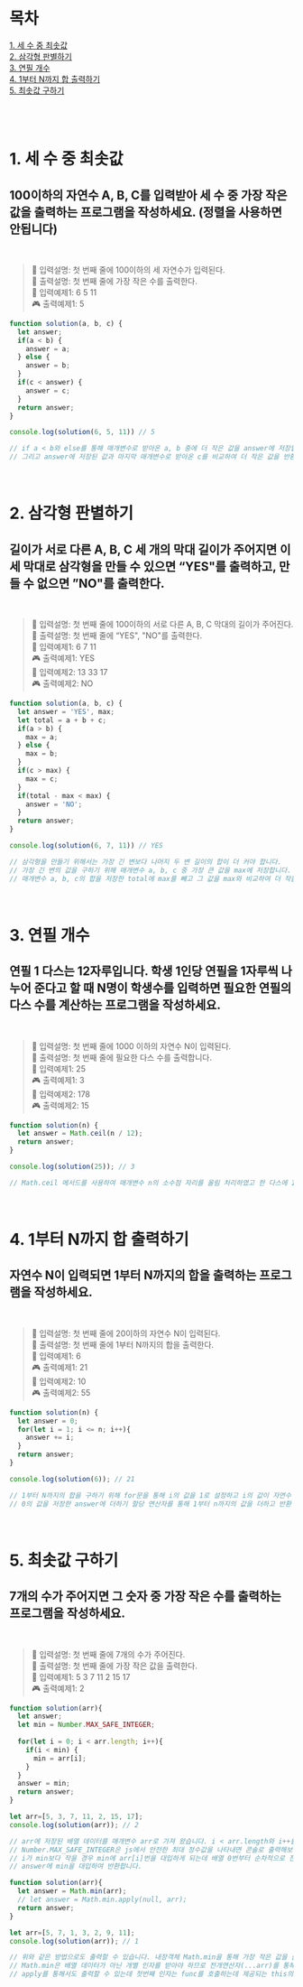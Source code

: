 # 목차
[1. 세 수 중 최솟값](#1-세-수-중-최솟값)<br/>
[2. 삼각형 판별하기](#2-삼각형-판별하기)<br/>
[3. 연필 개수](#3-연필-개수)<br/>
[4. 1부터 N까지 합 출력하기](#4-1부터-n까지-합-출력하기)<br/>
[5. 최솟값 구하기](#5-최솟값-구하기)<br/>
<br/><br/><br/>

# 1. 세 수 중 최솟값

## 100이하의 자연수 A, B, C를 입력받아 세 수 중 가장 작은 값을 출력하는 프로그램을 작성하세요. (정렬을 사용하면 안됩니다) 
<br/>

> 🎲 입력설명: 첫 번째 줄에 100이하의 세 자연수가 입력된다.<br/>
  🎲 출력설명: 첫 번째 줄에 가장 작은 수를 출력한다.<br/>
  🎰 입력예제1: 6 5 11<br/>
  🎮 출력예제1: 5<br/>

```js
function solution(a, b, c) {
  let answer;
  if(a < b) {
    answer = a;
  } else {
    answer = b;
  }
  if(c < answer) {
    answer = c;
  }
  return answer;
}

console.log(solution(6, 5, 11)) // 5

// if a < b와 else를 통해 매개변수로 받아온 a, b 중에 더 작은 값을 answer에 저장합니다.
// 그리고 answer에 저장된 값과 마지막 매개변수로 받아온 c를 비교하여 더 작은 값을 반환 합니다.
```
<br/>

# 2. 삼각형 판별하기
## 길이가 서로 다른 A, B, C 세 개의 막대 길이가 주어지면 이 세 막대로 삼각형을 만들 수 있으면 “YES"를 출력하고, 만들 수 없으면 ”NO"를 출력한다.
<br/>

> 🎲 입력설명: 첫 번째 줄에 100이하의 서로 다른 A, B, C 막대의 길이가 주어진다.<br/>
  🎲 출력설명: 첫 번째 줄에 “YES", "NO"를 출력한다.<br/>
  🎰 입력예제1: 6 7 11<br/>
  🎮 출력예제1: YES<br/>
  🎰 입력예제2: 13 33 17<br/>
  🎮 출력예제2: NO<br/>

```js
function solution(a, b, c) {
  let answer = 'YES', max;
  let total = a + b + c;
  if(a > b) {
    max = a;
  } else {
    max = b;
  }
  if(c > max) {
    max = c;
  }
  if(total - max < max) {
    answer = 'NO';
  }
  return answer;
}

console.log(solution(6, 7, 11)) // YES

// 삼각형을 만들기 위해서는 가장 긴 변보다 나머지 두 변 길이의 합이 더 커야 합니다.
// 가장 긴 변의 값을 구하기 위해 매개변수 a, b, c 중 가장 큰 값을 max에 저장합니다.
// 매개변수 a, b, c의 합을 저장한 total에 max를 빼고 그 값을 max와 비교하여 더 작을 경우 answer에 NO를 저장하여 반환합니다. 아닐경우 YES를 반환합니다.
```
<br/>

# 3. 연필 개수
## 연필 1 다스는 12자루입니다. 학생 1인당 연필을 1자루씩 나누어 준다고 할 때 N명이 학생수를 입력하면 필요한 연필의 다스 수를 계산하는 프로그램을 작성하세요.
<br/>

> 🎲 입력설명: 첫 번째 줄에 1000 이하의 자연수 N이 입력된다.<br/>
  🎲 출력설명: 첫 번째 줄에 필요한 다스 수를 출력합니다.<br/>
  🎰 입력예제1: 25<br/>
  🎮 출력예제1: 3<br/>
  🎰 입력예제2: 178<br/>
  🎮 출력예제2: 15<br/>

```js
function solution(n) {
  let answer = Math.ceil(n / 12);
  return answer;
}

console.log(solution(25)); // 3

// Math.ceil 메서드를 사용하여 매개변수 n의 소수점 자리를 올림 처리하였고 한 다스에 12자루이기 때문에 n / 12 값을 반환 하였습니다. 
```
<br/>

# 4. 1부터 N까지 합 출력하기
## 자연수 N이 입력되면 1부터 N까지의 합을 출력하는 프로그램을 작성하세요.
<br/>

> 🎲 입력설명: 첫 번째 줄에 20이하의 자연수 N이 입력된다.<br/>
  🎲 출력설명: 첫 번째 줄에 1부터 N까지의 합을 출력한다.<br/>
  🎰 입력예제1: 6<br/>
  🎮 출력예제1: 21<br/>
  🎰 입력예제2: 10<br/>
  🎮 출력예제2: 55<br/>

```js
function solution(n) {
  let answer = 0;
  for(let i = 1; i <= n; i++){
    answer += i;
  }
  return answer;
}

console.log(solution(6)); // 21

// 1부터 N까지의 합을 구하기 위해 for문을 통해 i의 값을 1로 설정하고 i의 값이 자연수 N의 값을 저장한 매개변수 n보다 작거나 같도록 설정하였습니다. 그리고 증감연산자를 통해 n의 값만큼 증가할 수 있게 설정 했습니다.
// 0의 값을 저장한 answer에 더하기 할당 연산자를 통해 1부터 n까지의 값을 더하고 반환 하였습니다.
```
<br/>

# 5. 최솟값 구하기
## 7개의 수가 주어지면 그 숫자 중 가장 작은 수를 출력하는 프로그램을 작성하세요.
<br/>

> 🎲 입력설명: 첫 번째 줄에 7개의 수가 주어진다.<br/>
  🎲 출력설명: 첫 번째 줄에 가장 작은 값을 출력한다.<br/>
  🎰 입력예제1: 5 3 7 11 2 15 17<br/>
  🎮 출력예제1: 2<br/>

```js
function solution(arr){         
  let answer;
  let min = Number.MAX_SAFE_INTEGER;
  
  for(let i = 0; i < arr.length; i++){
    if(i < min) {
      min = arr[i];
    }
  }
  answer = min;
  return answer;
}

let arr=[5, 3, 7, 11, 2, 15, 17];
console.log(solution(arr)); // 2

// arr에 저장된 배열 데이터를 매개변수 arr로 가져 왔습니다. i < arr.length와 i++를 통해 0~6까지의 숫자를 받습니다. 
// Number.MAX_SAFE_INTEGER은 js에서 안전한 최대 정수값을 나타내면 콘솔로 출력해보면 9007199254740991이 출력 됩니다.
// i가 min보다 작을 경우 min에 arr[i]번을 대입하게 되는데 배열 0번부터 순차적으로 진행되며 제일 작은 값을 담습니다.
// answer에 min을 대입하여 반환합니다.

function solution(arr){         
  let answer = Math.min(arr);
  // let answer = Math.min.apply(null, arr);
  return answer;
}

let arr=[5, 7, 1, 3, 2, 9, 11];
console.log(solution(arr)); // 1

// 위와 같은 방법으로도 출력할 수 있습니다. 내장객체 Math.min을 통해 가장 작은 값을 출력할 수 있습니다.
// Math.min은 배열 데이터가 아닌 개별 인자를 받아야 하므로 전개연산자(...arr)를 통해 arr 배열 데이터를 개별 인자로 분리 하였습니다.
// apply를 통해서도 출력할 수 있는데 첫번째 인자는 func를 호출하는데 제공되는 this의 값이므로 null로 지정하고 두번째 인자에 arr를 입력 했습니다.
```